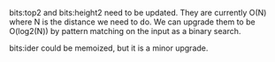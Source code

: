 bits:top2 and bits:height2 need to be updated. They are currently O(N) where N is the distance we need to do. We can upgrade them to be O(log2(N)) by pattern matching on the input as a binary search.

bits:ider could be memoized, but it is a minor upgrade.